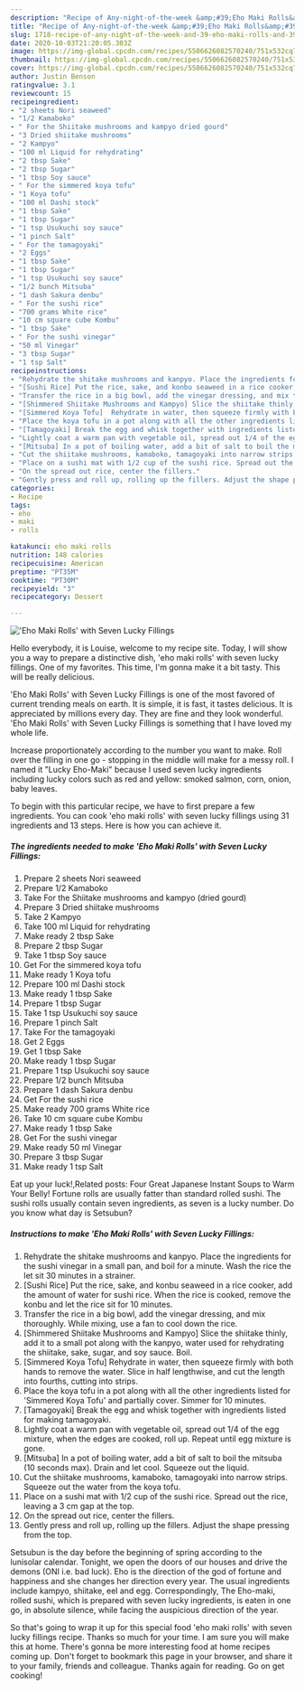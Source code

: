 ```yaml
---
description: "Recipe of Any-night-of-the-week &amp;#39;Eho Maki Rolls&amp;#39; with Seven Lucky Fillings"
title: "Recipe of Any-night-of-the-week &amp;#39;Eho Maki Rolls&amp;#39; with Seven Lucky Fillings"
slug: 1718-recipe-of-any-night-of-the-week-and-39-eho-maki-rolls-and-39-with-seven-lucky-fillings
date: 2020-10-03T21:20:05.303Z
image: https://img-global.cpcdn.com/recipes/5506626082570240/751x532cq70/eho-maki-rolls-with-seven-lucky-fillings-recipe-main-photo.jpg
thumbnail: https://img-global.cpcdn.com/recipes/5506626082570240/751x532cq70/eho-maki-rolls-with-seven-lucky-fillings-recipe-main-photo.jpg
cover: https://img-global.cpcdn.com/recipes/5506626082570240/751x532cq70/eho-maki-rolls-with-seven-lucky-fillings-recipe-main-photo.jpg
author: Justin Benson
ratingvalue: 3.1
reviewcount: 15
recipeingredient:
- "2 sheets Nori seaweed"
- "1/2 Kamaboko"
- " For the Shiitake mushrooms and kampyo dried gourd"
- "3 Dried shiitake mushrooms"
- "2 Kampyo"
- "100 ml Liquid for rehydrating"
- "2 tbsp Sake"
- "2 tbsp Sugar"
- "1 tbsp Soy sauce"
- " For the simmered koya tofu"
- "1 Koya tofu"
- "100 ml Dashi stock"
- "1 tbsp Sake"
- "1 tbsp Sugar"
- "1 tsp Usukuchi soy sauce"
- "1 pinch Salt"
- " For the tamagoyaki"
- "2 Eggs"
- "1 tbsp Sake"
- "1 tbsp Sugar"
- "1 tsp Usukuchi soy sauce"
- "1/2 bunch Mitsuba"
- "1 dash Sakura denbu"
- " For the sushi rice"
- "700 grams White rice"
- "10 cm square cube Kombu"
- "1 tbsp Sake"
- " For the sushi vinegar"
- "50 ml Vinegar"
- "3 tbsp Sugar"
- "1 tsp Salt"
recipeinstructions:
- "Rehydrate the shitake mushrooms and kanpyo. Place the ingredients for the sushi vinegar in a small pan, and boil for a minute. Wash the rice the let sit 30 minutes in a strainer."
- "[Sushi Rice] Put the rice, sake, and konbu seaweed in a rice cooker, add the amount of water for sushi rice. When the rice is cooked, remove the konbu and let the rice sit for 10 minutes."
- "Transfer the rice in a big bowl, add the vinegar dressing, and mix thoroughly. While mixing, use a fan to cool down the rice."
- "[Shimmered Shiitake Mushrooms and Kampyo] Slice the shiitake thinly, add it to a small pot along with the kanpyo, water used for rehydrating the shiitake, sake, sugar, and soy sauce. Boil."
- "[Simmered Koya Tofu]  Rehydrate in water, then squeeze firmly with both hands to remove the water. Slice in half lengthwise, and cut the length into fourths, cutting into strips."
- "Place the koya tofu in a pot along with all the other ingredients listed for &#39;Simmered Koya Tofu&#39; and partially cover. Simmer for 10 minutes."
- "[Tamagoyaki] Break the egg and whisk together with ingredients listed for making tamagoyaki."
- "Lightly coat a warm pan with vegetable oil, spread out 1/4 of the egg mixture, when the edges are cooked, roll up. Repeat until egg mixture is gone."
- "[Mitsuba] In a pot of boiling water, add a bit of salt to boil the mitsuba (10 seconds max). Drain and let cool. Squeeze out the liquid."
- "Cut the shiitake mushrooms, kamaboko, tamagoyaki into narrow strips. Squeeze out the water from the koya tofu."
- "Place on a sushi mat with 1/2 cup of the sushi rice. Spread out the rice, leaving a 3 cm gap at the top."
- "On the spread out rice, center the fillers."
- "Gently press and roll up, rolling up the fillers. Adjust the shape pressing from the top."
categories:
- Recipe
tags:
- eho
- maki
- rolls

katakunci: eho maki rolls 
nutrition: 148 calories
recipecuisine: American
preptime: "PT35M"
cooktime: "PT30M"
recipeyield: "3"
recipecategory: Dessert

---
```



![&#39;Eho Maki Rolls&#39; with Seven Lucky Fillings](https://img-global.cpcdn.com/recipes/5506626082570240/751x532cq70/eho-maki-rolls-with-seven-lucky-fillings-recipe-main-photo.jpg)

Hello everybody, it is Louise, welcome to my recipe site. Today, I will show you a way to prepare a distinctive dish, &#39;eho maki rolls&#39; with seven lucky fillings. One of my favorites. This time, I'm gonna make it a bit tasty. This will be really delicious.

&#39;Eho Maki Rolls&#39; with Seven Lucky Fillings is one of the most favored of current trending meals on earth. It is simple, it is fast, it tastes delicious. It is appreciated by millions every day. They are fine and they look wonderful. &#39;Eho Maki Rolls&#39; with Seven Lucky Fillings is something that I have loved my whole life.

Increase proportionately according to the number you want to make. Roll over the filling in one go - stopping in the middle will make for a messy roll. I named it &#34;Lucky Eho-Maki&#34; because I used seven lucky ingredients including lucky colors such as red and yellow: smoked salmon, corn, onion, baby leaves.


To begin with this particular recipe, we have to first prepare a few ingredients. You can cook &#39;eho maki rolls&#39; with seven lucky fillings using 31 ingredients and 13 steps. Here is how you can achieve it.

<!--inarticleads1-->

##### The ingredients needed to make &#39;Eho Maki Rolls&#39; with Seven Lucky Fillings:

1. Prepare 2 sheets Nori seaweed
1. Prepare 1/2 Kamaboko
1. Take  For the Shiitake mushrooms and kampyo (dried gourd)
1. Prepare 3 Dried shiitake mushrooms
1. Take 2 Kampyo
1. Take 100 ml Liquid for rehydrating
1. Make ready 2 tbsp Sake
1. Prepare 2 tbsp Sugar
1. Take 1 tbsp Soy sauce
1. Get  For the simmered koya tofu
1. Make ready 1 Koya tofu
1. Prepare 100 ml Dashi stock
1. Make ready 1 tbsp Sake
1. Prepare 1 tbsp Sugar
1. Take 1 tsp Usukuchi soy sauce
1. Prepare 1 pinch Salt
1. Take  For the tamagoyaki
1. Get 2 Eggs
1. Get 1 tbsp Sake
1. Make ready 1 tbsp Sugar
1. Prepare 1 tsp Usukuchi soy sauce
1. Prepare 1/2 bunch Mitsuba
1. Prepare 1 dash Sakura denbu
1. Get  For the sushi rice
1. Make ready 700 grams White rice
1. Take 10 cm square cube Kombu
1. Make ready 1 tbsp Sake
1. Get  For the sushi vinegar
1. Make ready 50 ml Vinegar
1. Prepare 3 tbsp Sugar
1. Make ready 1 tsp Salt


Eat up your luck!,Related posts: Four Great Japanese Instant Soups to Warm Your Belly! Fortune rolls are usually fatter than standard rolled sushi. The sushi rolls usually contain seven ingredients, as seven is a lucky number. Do you know what day is Setsubun? 

<!--inarticleads2-->

##### Instructions to make &#39;Eho Maki Rolls&#39; with Seven Lucky Fillings:

1. Rehydrate the shitake mushrooms and kanpyo. Place the ingredients for the sushi vinegar in a small pan, and boil for a minute. Wash the rice the let sit 30 minutes in a strainer.
1. [Sushi Rice] Put the rice, sake, and konbu seaweed in a rice cooker, add the amount of water for sushi rice. When the rice is cooked, remove the konbu and let the rice sit for 10 minutes.
1. Transfer the rice in a big bowl, add the vinegar dressing, and mix thoroughly. While mixing, use a fan to cool down the rice.
1. [Shimmered Shiitake Mushrooms and Kampyo] Slice the shiitake thinly, add it to a small pot along with the kanpyo, water used for rehydrating the shiitake, sake, sugar, and soy sauce. Boil.
1. [Simmered Koya Tofu]  Rehydrate in water, then squeeze firmly with both hands to remove the water. Slice in half lengthwise, and cut the length into fourths, cutting into strips.
1. Place the koya tofu in a pot along with all the other ingredients listed for &#39;Simmered Koya Tofu&#39; and partially cover. Simmer for 10 minutes.
1. [Tamagoyaki] Break the egg and whisk together with ingredients listed for making tamagoyaki.
1. Lightly coat a warm pan with vegetable oil, spread out 1/4 of the egg mixture, when the edges are cooked, roll up. Repeat until egg mixture is gone.
1. [Mitsuba] In a pot of boiling water, add a bit of salt to boil the mitsuba (10 seconds max). Drain and let cool. Squeeze out the liquid.
1. Cut the shiitake mushrooms, kamaboko, tamagoyaki into narrow strips. Squeeze out the water from the koya tofu.
1. Place on a sushi mat with 1/2 cup of the sushi rice. Spread out the rice, leaving a 3 cm gap at the top.
1. On the spread out rice, center the fillers.
1. Gently press and roll up, rolling up the fillers. Adjust the shape pressing from the top.


Setsubun is the day before the beginning of spring according to the lunisolar calendar. Tonight, we open the doors of our houses and drive the demons (ONI i.e. bad luck). Eho is the direction of the god of fortune and happiness and she changes her direction every year. The usual ingredients include kampyo, shiitake, eel and egg. Correspondingly, The Eho-maki, rolled sushi, which is prepared with seven lucky ingredients, is eaten in one go, in absolute silence, while facing the auspicious direction of the year. 

So that's going to wrap it up for this special food &#39;eho maki rolls&#39; with seven lucky fillings recipe. Thanks so much for your time. I am sure you will make this at home. There's gonna be more interesting food at home recipes coming up. Don't forget to bookmark this page in your browser, and share it to your family, friends and colleague. Thanks again for reading. Go on get cooking!
